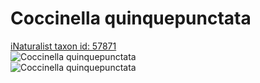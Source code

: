 
Coccinella quinquepunctata
==========================
  
[iNaturalist taxon id: 57871](https://www.inaturalist.org/taxa/57871)  
![Coccinella quinquepunctata](https://inaturalist-open-data.s3.amazonaws.com/photos/247516889/medium.jpg)  
![Coccinella quinquepunctata](https://inaturalist-open-data.s3.amazonaws.com/photos/247516889/medium.jpg)